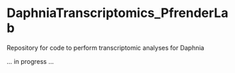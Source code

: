 # DaphniaTranscriptomics_PfrenderLab
Repository for code to perform transcriptomic analyses for Daphnia

... in progress ...